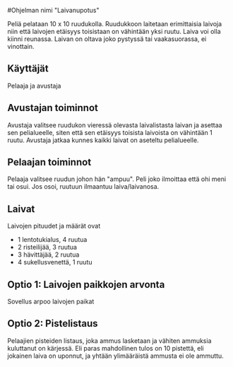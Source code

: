 #Ohjelman nimi "Laivanupotus"

Peliä pelataan 10 x 10 ruudukolla. Ruudukkoon laitetaan 
erimittaisia laivoja niin että laivojen etäisyys toisistaan
on vähintään yksi ruutu. Laiva voi olla kiinni reunassa. Laivan
on oltava joko pystyssä tai vaakasuorassa, ei vinottain.

## Käyttäjät

Pelaaja ja avustaja

## Avustajan toiminnot

Avustaja valitsee ruudukon vieressä olevasta laivalistasta laivan ja 
asettaa sen pelialueelle, siten että sen etäisyys toisista laivoista 
on vähintään 1 ruutu. Avustaja jatkaa kunnes kaikki laivat on aseteltu
pelialueelle.

## Pelaajan toiminnot

Pelaaja valitsee ruudun johon hän "ampuu". Peli joko ilmoittaa
että ohi meni tai osui. Jos osoi, ruutuun ilmaantuu laiva/laivanosa.

## Laivat

Laivojen pituudet ja määrät ovat
* 1 lentotukialus, 4 ruutua
* 2 risteilijää, 3 ruutua
* 3 hävittäjää, 2 ruutua
* 4 sukellusvenettä, 1 ruutu

## Optio 1: Laivojen paikkojen arvonta

Sovellus arpoo laivojen paikat

## Optio 2: Pistelistaus

Pelaajien pisteiden listaus, joka ammus lasketaan ja 
vähiten ammuksia kuluttanut on kärjessä.
Eli paras mahdollinen tulos on 10 pistettä, eli jokainen laiva
on uponnut, ja yhtään ylimääräistä ammusta ei ole ammuttu.
